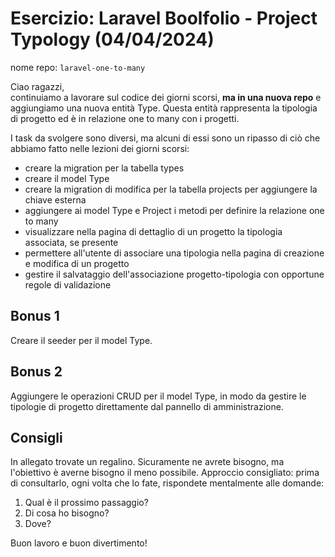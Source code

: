 # Esercizio: Laravel Boolfolio - Project Typology (04/04/2024)
nome repo: `laravel-one-to-many`

Ciao ragazzi,<br>continuiamo a lavorare sul codice dei giorni scorsi, <b>ma in una nuova repo</b> e aggiungiamo una nuova entità Type. Questa entità rappresenta la tipologia di progetto ed è in relazione one to many con i progetti.

I task da svolgere sono diversi, ma alcuni di essi sono un ripasso di ciò che abbiamo fatto nelle lezioni dei giorni scorsi:
- creare la migration per la tabella types
- creare il model Type
- creare la migration di modifica per la tabella projects per aggiungere la chiave esterna
- aggiungere ai model Type e Project i metodi per definire la relazione one to many
- visualizzare nella pagina di dettaglio di un progetto la tipologia associata, se presente
- permettere all'utente di associare una tipologia nella pagina di creazione e modifica di un progetto
- gestire il salvataggio dell'associazione progetto-tipologia con opportune regole di validazione
## Bonus 1
Creare il seeder per il model Type.
## Bonus 2
Aggiungere le operazioni CRUD per il model Type, in modo da gestire le tipologie di progetto direttamente dal pannello di amministrazione.
## Consigli
In allegato trovate un regalino. Sicuramente ne avrete bisogno, ma l'obiettivo è averne bisogno il meno possibile. Approccio consigliato: prima di consultarlo, ogni volta che lo fate, rispondete mentalmente alle domande:

1. Qual è il prossimo passaggio?
2. Di cosa ho bisogno?
3. Dove? 

Buon lavoro e buon divertimento!

